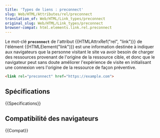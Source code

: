 ```yaml
---
title: 'Types de liens : preconnect'
slug: Web/HTML/Attributes/rel/preconnect
translation_of: Web/HTML/Link_types/preconnect
original_slug: Web/HTML/Link_types/preconnect
browser-compat: html.elements.link.rel.preconnect
---
```


Le mot-clé **`preconnect`** de l'attribut {{HTMLAttrxRef("rel", "link")}} de l'élément {{HTMLElement("link")}} est une information destinée à indiquer aux navigateurs que la personne visitant le site va avoir besoin de charger des ressources provenant de l'origine de la ressource cible, et donc que le navigateur peut sans doute améliorer l'expérience de visite en initialisant une connexion vers l'origine de la ressource de façon préventive.

```html
<link rel="preconnect" href="https://example.com">
```

## Spécifications

{{Specifications}}

## Compatibilité des navigateurs

{{Compat}}
